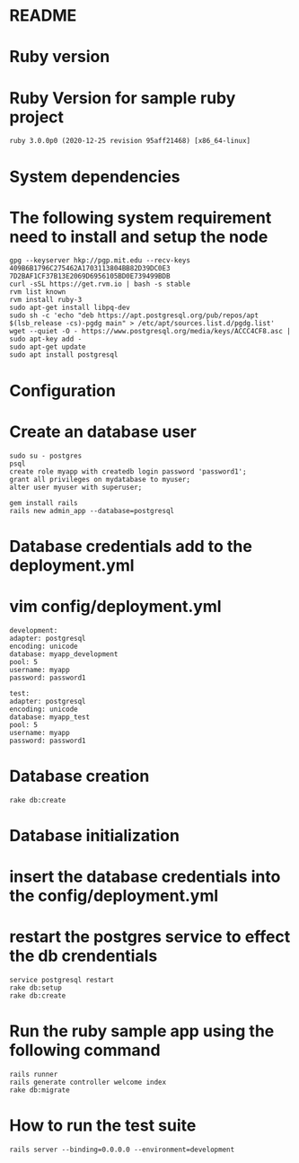 # README


# Ruby version
# Ruby Version for sample ruby project
    ruby 3.0.0p0 (2020-12-25 revision 95aff21468) [x86_64-linux]


# System dependencies
# The following system requirement need to install and setup the node 
    gpg --keyserver hkp://pgp.mit.edu --recv-keys 409B6B1796C275462A1703113804BB82D39DC0E3 7D2BAF1CF37B13E2069D6956105BD0E739499BDB
    curl -sSL https://get.rvm.io | bash -s stable
    rvm list known
    rvm install ruby-3
    sudo apt-get install libpq-dev
    sudo sh -c 'echo "deb https://apt.postgresql.org/pub/repos/apt $(lsb_release -cs)-pgdg main" > /etc/apt/sources.list.d/pgdg.list'
    wget --quiet -O - https://www.postgresql.org/media/keys/ACCC4CF8.asc | sudo apt-key add -
    sudo apt-get update
    sudo apt install postgresql


# Configuration
# Create an database user 
    sudo su - postgres
    psql
    create role myapp with createdb login password 'password1';
    grant all privileges on mydatabase to myuser;
    alter user myuser with superuser;

    gem install rails
    rails new admin_app --database=postgresql
# Database credentials add to the deployment.yml 
# vim config/deployment.yml
 
    development:
    adapter: postgresql
    encoding: unicode
    database: myapp_development
    pool: 5
    username: myapp
    password: password1

    test:
    adapter: postgresql
    encoding: unicode
    database: myapp_test
    pool: 5
    username: myapp
    password: password1


# Database creation
    rake db:create


# Database initialization
# insert the database credentials into the config/deployment.yml
# restart the postgres service to effect the db crendentials 
    service postgresql restart
    rake db:setup
    rake db:create
# Run the ruby sample app using the following command 
    rails runner
    rails generate controller welcome index
    rake db:migrate

# How to run the test suite
    rails server --binding=0.0.0.0 --environment=development
